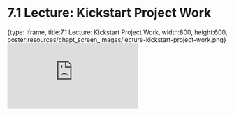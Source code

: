 # 7.1 Lecture: Kickstart Project Work
 
{type: iframe, title:7.1 Lecture: Kickstart Project Work, width:800, height:600, poster:resources/chapt_screen_images/lecture-kickstart-project-work.png}
![](https://vgaysin1.github.io/CURE-MicrobialMysteries-test/lecture-kickstart-project-work.html)
 

 
